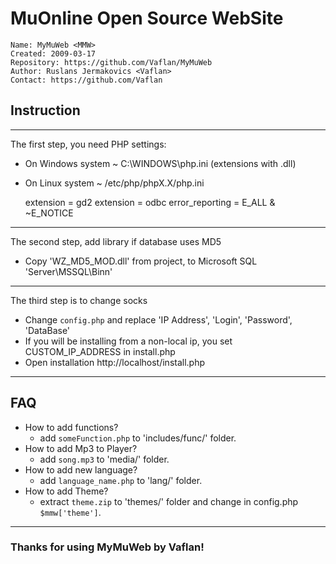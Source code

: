 # MuOnline Open Source WebSite

    Name: MyMuWeb <MMW>
    Created: 2009-03-17
    Repository: https://github.com/Vaflan/MyMuWeb
    Author: Ruslans Jermakovics <Vaflan>
    Contact: https://github.com/Vaflan


## Instruction
*********************************************************************
The first step, you need PHP settings:
* On Windows system ~ C:\WINDOWS\php.ini (extensions with .dll)
* On Linux system ~ /etc/php/phpX.X/php.ini


    extension = gd2
    extension = odbc
    error_reporting = E_ALL & ~E_NOTICE

*********************************************************************
The second step, add library if database uses MD5
* Copy 'WZ_MD5_MOD.dll' from project, to Microsoft SQL 'Server\MSSQL\Binn\'
*********************************************************************
The third step is to change socks
* Change `config.php` and replace 'IP Address', 'Login', 'Password', 'DataBase'
* If you will be installing from a non-local ip, you set CUSTOM_IP_ADDRESS in install.php
* Open installation http://localhost/install.php
*********************************************************************


## FAQ
* How to add functions?
  * add `someFunction.php` to 'includes/func/' folder.
* How to add Mp3 to Player?
    * add `song.mp3` to 'media/' folder.
* How to add new language?
    * add `language_name.php` to 'lang/' folder.
* How to add Theme?
    * extract `theme.zip` to 'themes/' folder and change in config.php `$mmw['theme']`.
*********************************************************************


### Thanks for using MyMuWeb by Vaflan!
